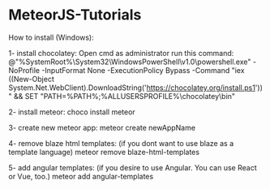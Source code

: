 # MeteorJS-Tutorials

How to install (Windows):

1- install chocolatey:
  Open cmd as administrator
  run this command: @"%SystemRoot%\System32\WindowsPowerShell\v1.0\powershell.exe" -NoProfile -InputFormat None -ExecutionPolicy Bypass -Command "iex ((New-Object System.Net.WebClient).DownloadString('https://chocolatey.org/install.ps1'))" && SET "PATH=%PATH%;%ALLUSERSPROFILE%\chocolatey\bin"
  
2- install meteor:
  choco install meteor
  
3- create new meteor app:
  meteor create newAppName
  
4- remove blaze html templates: (if you dont want to use blaze as a template language)
  meteor remove blaze-html-templates

5- add angular templates: (if you desire to use Angular. You can use React or Vue, too.)
  meteor add angular-templates
